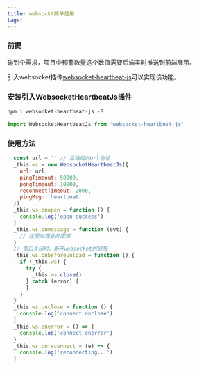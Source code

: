```yaml
---
title: websockt简单使用
tags:
---
```


### 前提
碰到个需求，项目中预警数量这个数值需要后端实时推送到前端展示。

引入websocket插件[websocket-heartbeat-js](!https://github.com/zimv/websocket-heartbeat-js)可以实现该功能。


### 安装引入WebsocketHeartbeatJs插件
```javascript
npm i websocket-heartbeat-js -S
```
```javascript
import WebsocketHeartbeatJs from 'websocket-heartbeat-js'
```

### 使用方法
```javascript
  const url = '' // 后端给的url地址
  _this.ws = new WebsocketHeartbeatJs({
    url: url,
    pingTimeout: 50000,
    pongTimeout: 10000,
    reconnectTimeout: 2000,
    pingMsg: 'heartbeat'
  })
  _this.ws.onopen = function () {
    console.log('open success')
  }
  _this.ws.onmessage = function (evt) {
    // 这里处理业务逻辑
  }
  // 窗口关闭时，断开websocket的链接
  _this.ws.onbeforeunload = function () {
    if (_this.ws) {
      try {
        _this.ws.close()
      } catch (error) {
      }
    }
  }
  _this.ws.onclose = function () {
    console.log('connect onclose')
  }
  _this.ws.onerror = () => {
    console.log('connect onerror')
  }
  _this.ws.onreconnect = (e) => {
    console.log('reconnecting...')
  }
```
